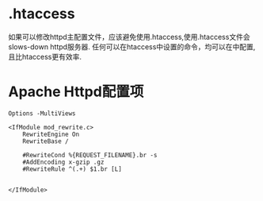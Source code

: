 .htaccess
=========

如果可以修改httpd主配置文件，应该避免使用.htaccess,使用.htaccess文件会slows-down httpd服务器.
任何可以在htaccess中设置的命令，均可以在<Directory>中配置,且比htaccess更有效率.

# Apache Httpd配置项

```
Options -MultiViews

<IfModule mod_rewrite.c> 
    RewriteEngine On 
    RewriteBase /

    #RewriteCond %{REQUEST_FILENAME}.br -s
    #AddEncoding x-gzip .gz
    #RewriteRule ^(.+) $1.br [L]

 
</IfModule>
```
